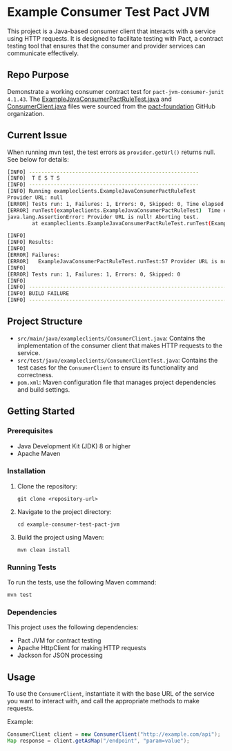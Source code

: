 # Example Consumer Test Pact JVM

This project is a Java-based consumer client that interacts with a service using HTTP requests. It is designed to facilitate testing with Pact, a contract testing tool that ensures that the consumer and provider services can communicate effectively.

## Repo Purpose

Demonstrate a working consumer contract test for `pact-jvm-consumer-junit 4.1.43`. The [ExampleJavaConsumerPactRuleTest.java](https://github.com/pact-foundation/pact-jvm/blob/v4.1.x/consumer/junit/src/test/java/au/com/dius/pact/consumer/junit/examples/ExampleJavaConsumerPactRuleTest.java) and [ConsumerClient.java](https://github.com/pact-foundation/pact-jvm/blob/3_6_15/pact-jvm-consumer-junit/src/test/java/au/com/dius/pact/consumer/exampleclients/ConsumerClient.java) files were sourced from the [pact-foundation](https://github.com/pact-foundation) GitHub organization.

## Current Issue

When running mvn test, the test errors as `provider.getUrl()` returns null. See below for details:

```bash
[INFO] -------------------------------------------------------
[INFO]  T E S T S
[INFO] -------------------------------------------------------
[INFO] Running exampleclients.ExampleJavaConsumerPactRuleTest
Provider URL: null
[ERROR] Tests run: 1, Failures: 1, Errors: 0, Skipped: 0, Time elapsed: 0.024 s <<< FAILURE! - in exampleclients.ExampleJavaConsumerPactRuleTest
[ERROR] runTest(exampleclients.ExampleJavaConsumerPactRuleTest)  Time elapsed: 0.014 s  <<< FAILURE!
java.lang.AssertionError: Provider URL is null! Aborting test.
        at exampleclients.ExampleJavaConsumerPactRuleTest.runTest(ExampleJavaConsumerPactRuleTest.java:57)

[INFO] 
[INFO] Results:
[INFO] 
[ERROR] Failures: 
[ERROR]   ExampleJavaConsumerPactRuleTest.runTest:57 Provider URL is null! Aborting test.
[INFO] 
[ERROR] Tests run: 1, Failures: 1, Errors: 0, Skipped: 0
[INFO] 
[INFO] ------------------------------------------------------------------------
[INFO] BUILD FAILURE
[INFO] ------------------------------------------------------------------------
```

## Project Structure

- `src/main/java/exampleclients/ConsumerClient.java`: Contains the implementation of the consumer client that makes HTTP requests to the service.
- `src/test/java/exampleclients/ConsumerClientTest.java`: Contains the test cases for the `ConsumerClient` to ensure its functionality and correctness.
- `pom.xml`: Maven configuration file that manages project dependencies and build settings.

## Getting Started

### Prerequisites

- Java Development Kit (JDK) 8 or higher
- Apache Maven

### Installation

1. Clone the repository:
   ```
   git clone <repository-url>
   ```

2. Navigate to the project directory:
   ```
   cd example-consumer-test-pact-jvm
   ```

3. Build the project using Maven:
   ```
   mvn clean install
   ```

### Running Tests

To run the tests, use the following Maven command:
```
mvn test
```

### Dependencies

This project uses the following dependencies:
- Pact JVM for contract testing
- Apache HttpClient for making HTTP requests
- Jackson for JSON processing

## Usage

To use the `ConsumerClient`, instantiate it with the base URL of the service you want to interact with, and call the appropriate methods to make requests.

Example:
```java
ConsumerClient client = new ConsumerClient("http://example.com/api");
Map response = client.getAsMap("/endpoint", "param=value");
```
